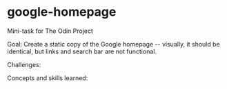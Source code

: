 # google-homepage
Mini-task for The Odin Project

Goal: Create a static copy of the Google homepage -- visually, it should be identical, but links and search bar are not functional.

Challenges:


Concepts and skills learned: